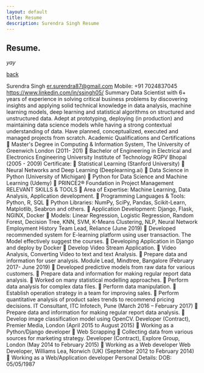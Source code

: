 ```yaml
---
layout: default
title: Resume
description: Surendra Singh Resume
---
```


## Resume. 

_yay_

[back](./)



Surendra Singh
er.surendra87@gmail.com
Mobile: +91 7024837045
https://www.linkedin.com/in/ssingh05/
Summary
Data Scientist with 6+ years of experience in solving critical business problems by discovering insights and applying
solid technical knowledge in data analysis, machine learning models, deep learning and statistical algorithms on
structured and unstructured data. Adept at prototyping, deploying (in production) and maintaining data science
models while having a strong contextual understanding of data. Have planned, conceptualized, executed and
managed projects from scratch.
Academic Qualifications and Certifications
 Master's Degree in Computing & Information System, The University of Greenwich London (2011- 201)
 Bachelor of Engineering in Electrical and Electronics Engineering University Institute of Technology RGPV
Bhopal (2005 - 2009)
Certificate:
 Statistical Learning (Stanford University)
 Neural Networks and Deep Learning (Deeplearning.ai)
 Data Science in Python (University of Michigan)
 Python for Data Science and Machine Learning (Udemy)
 PRINCE2® Foundation in Project Management
RELEVANT SKILLS & TOOLS
 Area of Expertise: Machine Learning, Data Analysis, Application development.
 Programming Languages & Tools: Python, R, SQL
 Python Libraries: NumPy, SciPy, Pandas, Scikit-Learn, Matplotlib, Seabron and others.
 Application Development: Django, Flask, NGINX, Docker
 Models: Linear Regression, Logistic Regression, Random Forest, Decision Tree, KNN, SVM, K-Means
Clustering, NLP, Neural Network
Employment History
Team Lead, Reliance (June 2019)
 Developed recommended system for E-learning platform using user transaction. The Model effectively
suggest the courses.
 Developing Application in Django and deploy by Docker
 Develop Video Stream Application.
 Video Analysis, Converting Video to text and text Analysis.
 Prepare data and information for user analysis.
Module Lead, Mindtree, Bangalore (February 2017- June 2019)
 Developed predictive models from raw data for various customers.
 Prepare data and information for making regular report data analysis.
 Worked on many statistical modelling approaches.
 Perform data analysis for complex data files.
 Perform data manipulation.
 Establish operation strategy in a team for improving sales.
 Perform quantitative analysis of product sales trends to recommend pricing decisions.
IT Consultant, ITC Infotech, Pune (March 2016 – February 2017)
 Prepare data and information for making regular report data analysis.
 Develop image classification model using OpenCV.
Developer (Contract), Premier Media, London (April 2015 to August 2015)
 Working as a Python/Django developer
 Web Scrapping
 Collecting data from various sources for marketing strategy.
Developer (Contract), Explore Group, London (May 2014 to February 2015)
 Working as a Web developer
Web Developer, Williams Lea, Norwich (UK) (September 2012 to February 2014)
 Working as a Web/Application developer
Personal Details:
DOB: 05/05/1987

